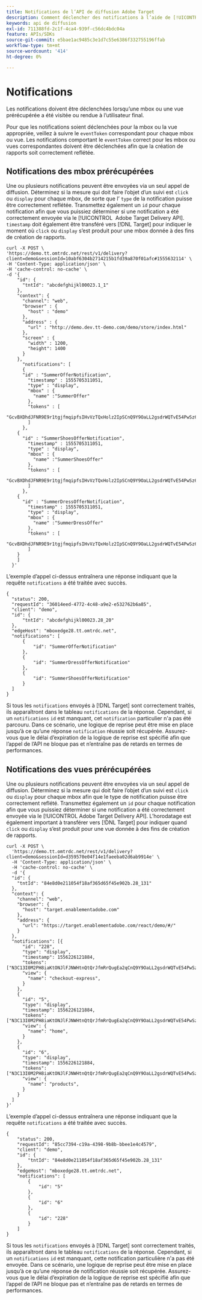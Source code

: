 ```yaml
---
title: Notifications de l’API de diffusion Adobe Target
description: Comment déclencher des notifications à l’aide de [!UICONTROL Adobe Target Delivery API] ?
keywords: api de diffusion
exl-id: 711388fd-2c1f-4ca4-939f-c56dc4bdc04a
feature: APIs/SDKs
source-git-commit: e5bae1ac9485c3e1d7c55e6386f332755196ffab
workflow-type: tm+mt
source-wordcount: '414'
ht-degree: 0%

---
```


# Notifications

Les notifications doivent être déclenchées lorsqu’une mbox ou une vue prérécupérée a été visitée ou rendue à l’utilisateur final.

Pour que les notifications soient déclenchées pour la mbox ou la vue appropriée, veillez à suivre le `eventToken` correspondant pour chaque mbox ou vue. Les notifications comportant le `eventToken` correct pour les mbox ou vues correspondantes doivent être déclenchées afin que la création de rapports soit correctement reflétée.

## Notifications des mbox prérécupérées

Une ou plusieurs notifications peuvent être envoyées via un seul appel de diffusion. Déterminez si la mesure qui doit faire l’objet d’un suivi est `click` ou `display` pour chaque mbox, de sorte que l’ `type` de la notification puisse être correctement reflétée. Transmettez également un `id` pour chaque notification afin que vous puissiez déterminer si une notification a été correctement envoyée via le [!UICONTROL &#x200B; Adobe Target Delivery API]. `timestamp` doit également être transféré vers [!DNL Target] pour indiquer le moment où `click` ou `display` s’est produit pour une mbox donnée à des fins de création de rapports.

```
curl -X POST \
'https://demo.tt.omtrdc.net/rest/v1/delivery?client=demo&sessionId=10abf6304b2714215b1fd39a870f01afc#1555632114' \
-H 'Content-Type: application/json' \
-H 'cache-control: no-cache' \
-d '{
    "id": {
      "tntId": "abcdefghijkl00023.1_1"
    },
    "context": {
      "channel": "web",
      "browser" : {
        "host" : "demo"
      },
      "address" : {
        "url" : "http://demo.dev.tt-demo.com/demo/store/index.html"
      },
      "screen" : {
        "width" : 1200,
        "height": 1400
      }
    },
      "notifications": [
      {
      "id" : "SummerOfferNotification",
        "timestamp" : 1555705311051,
        "type" : "display",
        "mbox" : {
          "name" :"SummerOffer"   
        },
        "tokens" : [
          "GcvBXDhdJFNR9E9r1tgjfmqipfsIHvVzTQxHolz2IpSCnQ9Y9OaLL2gsdrWQTvE54PwSz67rmXWmSnkXpSSS2Q"
        ]
      },
    {
      "id" : "SummerShoesOfferNotification",
        "timestamp" : 1555705311051,
        "type" : "display",
        "mbox" : {
          "name" :"SummerShoesOffer"   
        },
        "tokens" : [
          "GcvBXDhdJFNR9E9r1tgjfmqipfsIHvVzTQxHolz2IpSCnQ9Y9OaLL2gsdrWQTvE54PwSz67rmXWmSnkXpSSS2Q"
        ]
      },
    {
      "id" : "SummerDressOfferNotification",
        "timestamp" : 1555705311051,
        "type" : "display",
        "mbox" : {
          "name" :"SummerDressOffer"   
        },
        "tokens" : [
          "GcvBXDhdJFNR9E9r1tgjfmqipfsIHvVzTQxHolz2IpSCnQ9Y9OaLL2gsdrWQTvE54PwSz67rmXWmSnkXpSSS2Q"
        ]
    } 
    ]
  }'
```

L’exemple d’appel ci-dessus entraînera une réponse indiquant que la requête `notifications` a été traitée avec succès.

```
{
  "status": 200,
  "requestId": "36014eed-4772-4c48-a9e2-e532762b6a85",
  "client": "demo",
  "id": {
      "tntId": "abcdefghijkl00023.28_20"
  },
  "edgeHost": "mboxedge28.tt.omtrdc.net",
  "notifications": [
      {
          "id": "SummerOfferNotification"
      },
      {
          "id": "SummerDressOfferNotification"
      },
      {
          "id": "SummerShoesOfferNotification"
      }
  ]
}
```

Si tous les `notifications` envoyés à [!DNL Target] sont correctement traités, ils apparaîtront dans le tableau `notifications` de la réponse. Cependant, si un `notifications` `id` est manquant, cet `notification` particulier n&#39;a pas été parcouru. Dans ce scénario, une logique de reprise peut être mise en place jusqu’à ce qu’une réponse `notification` réussie soit récupérée. Assurez-vous que le délai d’expiration de la logique de reprise est spécifié afin que l’appel de l’API ne bloque pas et n’entraîne pas de retards en termes de performances.

## Notifications des vues prérécupérées

Une ou plusieurs notifications peuvent être envoyées via un seul appel de diffusion. Déterminez si la mesure qui doit faire l’objet d’un suivi est `click` ou `display` pour chaque mbox afin que le type de notification puisse être correctement reflété. Transmettez également un `id` pour chaque notification afin que vous puissiez déterminer si une notification a été correctement envoyée via le [!UICONTROL Adobe Target Delivery API]. L’horodatage est également important à transférer vers [!DNL Target] pour indiquer quand `click` ou `display` s’est produit pour une vue donnée à des fins de création de rapports.

```
curl -X POST \
  'https://demo.tt.omtrdc.net/rest/v1/delivery?client=demo&sessionId=d359570e04f14e1faeeba02d6ab9914e' \
  -H 'Content-Type: application/json' \
  -H 'cache-control: no-cache' \
  -d '{
  "id": {
    "tntId": "84e8d0e211054f18af365d65f45e902b.28_131"
  },
  "context": {
    "channel": "web",
    "browser": {
      "host": "target.enablementadobe.com"
    },
    "address": {
      "url": "https://target.enablementadobe.com/react/demo/#/"
    }
  },
  "notifications": [{
      "id": "228",
      "type": "display",
      "timestamp": 1556226121884,
      "tokens": ["N3C13I0M2PH8iaKtONJlFJNWHtnQtQrJfmRrQugEa2qCnQ9Y9OaLL2gsdrWQTvE54PwSz67rmXWmSnkXpSSS2Q=="],
      "view": {
        "name": "checkout-express",
      }
    },
    {
      "id": "5",
      "type": "display",
      "timestamp": 1556226121884,
      "tokens": ["N3C13I0M2PH8iaKtONJlFJNWHtnQtQrJfmRrQugEa2qCnQ9Y9OaLL2gsdrWQTvE54PwSz67rmXWmSnkXpSSS2Q=="],
      "view": {
        "name": "home",
      }
    },
    {
      "id": "6",
      "type": "display",
      "timestamp": 1556226121884,
      "tokens": ["N3C13I0M2PH8iaKtONJlFJNWHtnQtQrJfmRrQugEa2qCnQ9Y9OaLL2gsdrWQTvE54PwSz67rmXWmSnkXpSSS2Q=="],
      "view": {
        "name": "products",
      }
    }
  ]
}'
```

L’exemple d’appel ci-dessus entraînera une réponse indiquant que la requête `notifications` a été traitée avec succès.

```
{
    "status": 200,
    "requestId": "85cc7394-c19a-4398-9b8b-bbee1e4c4579",
    "client": "demo",
    "id": {
        "tntId": "84e8d0e211054f18af365d65f45e902b.28_131"
    },
    "edgeHost": "mboxedge28.tt.omtrdc.net",
    "notifications": [
        {
            "id": "5"
        },
        {
            "id": "6"
        },
        {
            "id": "228"
        }
    ]
}
```

Si tous les `notifications` envoyés à [!DNL Target] sont correctement traités, ils apparaîtront dans le tableau `notifications` de la réponse. Cependant, si un `notifications` `id` est manquant, cette notification particulière n&#39;a pas été envoyée. Dans ce scénario, une logique de reprise peut être mise en place jusqu’à ce qu’une réponse de notification réussie soit récupérée. Assurez-vous que le délai d’expiration de la logique de reprise est spécifié afin que l’appel de l’API ne bloque pas et n’entraîne pas de retards en termes de performances.
